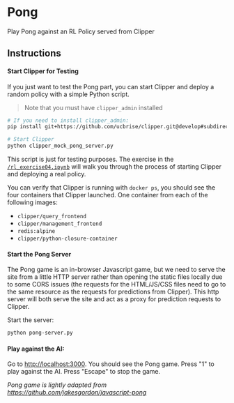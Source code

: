 # Pong

Play Pong against an RL Policy served from Clipper

## Instructions

#### Start Clipper for Testing

If you just want to test the Pong part, you can start Clipper and deploy a random policy with a simple Python script.

>Note that you must have `clipper_admin` installed

```sh
# If you need to install clipper_admin:
pip install git+https://github.com/ucbrise/clipper.git@develop#subdirectory=clipper_admin

# Start Clipper
python clipper_mock_pong_server.py
```

This script is just for testing purposes. The exercise in the [`/rl_exercise04.ipynb`](../rl_exercises04.ipynb) will walk you through the process of starting Clipper and deploying a real policy.

You can verify that Clipper is running with `docker ps`, you should see the four containers that Clipper launched. One container from each of the following images:

+ `clipper/query_frontend`
+ `clipper/management_frontend`
+ `redis:alpine`
+ `clipper/python-closure-container`

#### Start the Pong Server

The Pong game is an in-browser Javascript game, but we need to serve the site from a little HTTP server rather than opening the static files locally due to some CORS issues (the requests for the HTML/JS/CSS files need to go to the same resource as the requests for predictions from Clipper). This http server will both serve the site and act as a proxy for prediction requests to Clipper.

Start the server:

```sh
python pong-server.py
```

#### Play against the AI:

Go to <http://localhost:3000>. You should see the Pong game. Press "1" to play against the AI. Press "Escape" to stop the game.




*Pong game is lightly adapted from <https://github.com/jakesgordon/javascript-pong>*
